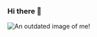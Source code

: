 ### Hi there 👋

<picture>
 <source media="(prefers-color-scheme: dark)" srcset="https://lh5.googleusercontent.com/F9lYz-XaPv_Fj2e6DLihvgWxlbmrdmghcZi7NxFEcv7qpblHG4ftcUciXsLkAMO_ggXTJro0xoUBtMBvtQStOs9AW7yMfTosvIojAPDCFsPyooIKbmPsw6xP7fuSNiGe1A=w1280">
 <source media="(prefers-color-scheme: light)" srcset="https://lh5.googleusercontent.com/F9lYz-XaPv_Fj2e6DLihvgWxlbmrdmghcZi7NxFEcv7qpblHG4ftcUciXsLkAMO_ggXTJro0xoUBtMBvtQStOs9AW7yMfTosvIojAPDCFsPyooIKbmPsw6xP7fuSNiGe1A=w1280">
 <img alt="An outdated image of me!" src="https://lh5.googleusercontent.com/F9lYz-XaPv_Fj2e6DLihvgWxlbmrdmghcZi7NxFEcv7qpblHG4ftcUciXsLkAMO_ggXTJro0xoUBtMBvtQStOs9AW7yMfTosvIojAPDCFsPyooIKbmPsw6xP7fuSNiGe1A=w1280">
</picture>

<!--
**kkovlakas/kkovlakas** is a ✨ _special_ ✨ repository because its `README.md` (this file) appears on your GitHub profile.

Here are some ideas to get you started:

- 🔭 I’m currently working on ...
- 🌱 I’m currently learning ...
- 👯 I’m looking to collaborate on ...
- 🤔 I’m looking for help with ...
- 💬 Ask me about ...
- 📫 How to reach me: ...
- 😄 Pronouns: ...
- ⚡ Fun fact: ...
-->
